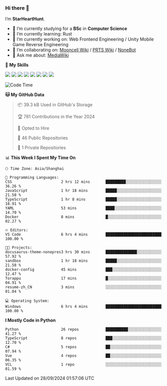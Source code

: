 ### Hi there 👋

I’m **StarHeartHunt**.

- 🏫 I’m currently studying for a **BSc** in **Computer Science**
- 🌱 I’m currently learning: Rust
- 🔭 I’m currently working on: Web Frontend Engineering / Unity Mobile Game Reverse Engineering
- 👯 I’m collaborating on: [Mooncell Wiki](https://fgo.wiki/) / [PRTS Wiki](http://prts.wiki/) / [NoneBot](https://github.com/nonebot)
- 💬 Ask me about: [MediaWiki](https://www.mediawiki.org)

🌟 **My Skills**

![](https://img.shields.io/badge/-Python-3e74a2?style=flat-square&logo=Python&logoColor=fff)
![](https://img.shields.io/badge/-Node.js-339933?style=flat-square&logo=node.js&logoColor=fff)
![](https://img.shields.io/badge/-Vue-4fc08d?style=flat-square&logo=vue.js&logoColor=fff)
![](https://img.shields.io/badge/-React-2d98ce?style=flat-square&logo=React&logoColor=fff)
![](https://img.shields.io/badge/-TypeScript-3178C6?style=flat-square&logo=TypeScript&logoColor=fff)
![](https://img.shields.io/badge/-Docker-2496ED?style=flat-square&logo=Docker&logoColor=fff)
![](https://img.shields.io/badge/-Linux-000000?style=flat-square&logo=Linux&logoColor=fff)
![](https://img.shields.io/badge/-Dotnet-512bd4?style=flat-square&logo=.net&logoColor=fff)

<!--START_SECTION:waka-->
![Code Time](http://img.shields.io/badge/Code%20Time-1%2C354%20hrs%2047%20mins-blue)

**🐱 My GitHub Data** 

> 📦 39.3 kB Used in GitHub's Storage 
 > 
> 🏆 781 Contributions in the Year 2024
 > 
> 💼 Opted to Hire
 > 
> 📜 46 Public Repositories 
 > 
> 🔑 1 Private Repositories 
 > 
📊 **This Week I Spent My Time On** 

```text
🕑︎ Time Zone: Asia/Shanghai

💬 Programming Languages: 
CSS                      2 hrs 12 mins       █████████░░░░░░░░░░░░░░░░   36.26 % 
JavaScript               1 hr 18 mins        █████░░░░░░░░░░░░░░░░░░░░   21.58 % 
TypeScript               1 hr 8 mins         █████░░░░░░░░░░░░░░░░░░░░   18.91 % 
YAML                     53 mins             ████░░░░░░░░░░░░░░░░░░░░░   14.70 % 
Docker                   8 mins              █░░░░░░░░░░░░░░░░░░░░░░░░   02.27 % 

🔥 Editors: 
VS Code                  6 hrs 4 mins        █████████████████████████   100.00 % 

🐱‍💻 Projects: 
docusaurus-theme-nonepres3 hrs 30 mins       ██████████████░░░░░░░░░░░   57.92 % 
sandbox                  1 hr 18 mins        █████░░░░░░░░░░░░░░░░░░░░   21.58 % 
docker-config            45 mins             ███░░░░░░░░░░░░░░░░░░░░░░   12.47 % 
Torappu                  17 mins             █░░░░░░░░░░░░░░░░░░░░░░░░   04.91 % 
resume-zh_CN             3 mins              ░░░░░░░░░░░░░░░░░░░░░░░░░   01.04 % 

💻 Operating System: 
Windows                  6 hrs 4 mins        █████████████████████████   100.00 % 
```

**I Mostly Code in Python** 

```text
Python                   26 repos            ██████████░░░░░░░░░░░░░░░   41.27 % 
TypeScript               8 repos             ███░░░░░░░░░░░░░░░░░░░░░░   12.70 % 
C#                       5 repos             ██░░░░░░░░░░░░░░░░░░░░░░░   07.94 % 
Vue                      4 repos             ██░░░░░░░░░░░░░░░░░░░░░░░   06.35 % 
VCL                      1 repo              ░░░░░░░░░░░░░░░░░░░░░░░░░   01.59 % 
```




 Last Updated on 28/09/2024 01:57:06 UTC
<!--END_SECTION:waka-->
